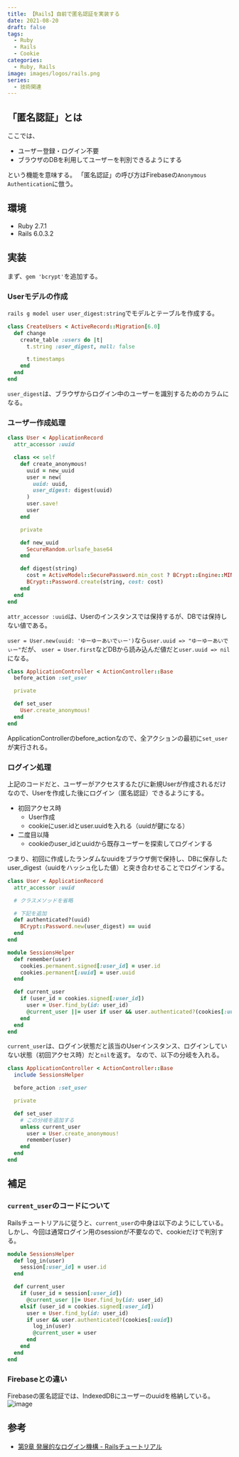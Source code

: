 ```yaml
---
title: 【Rails】自前で匿名認証を実装する
date: 2021-08-20
draft: false
tags:
  - Ruby
  - Rails
  - Cookie
categories:
  - Ruby, Rails
image: images/logos/rails.png
series:
  - 技術関連
---
```


## 「匿名認証」とは

ここでは、

- ユーザー登録・ログイン不要
- ブラウザのDBを利用してユーザーを判別できるようにする

という機能を意味する。
「匿名認証」の呼び方はFirebaseの`Anonymous Authentication`に倣う。


## 環境

- Ruby 2.7.1
- Rails 6.0.3.2


## 実装

まず、`gem 'bcrypt'`を追加する。


### Userモデルの作成

`rails g model user user_digest:string`でモデルとテーブルを作成する。

```rb:db/migrate/20200803112709_create_users.rb
class CreateUsers < ActiveRecord::Migration[6.0]
  def change
    create_table :users do |t|
      t.string :user_digest, null: false

      t.timestamps
    end
  end
end
```

`user_digest`は、ブラウザからログイン中のユーザーを識別するためのカラムになる。


### ユーザー作成処理

```rb:app/models/user.rb
class User < ApplicationRecord
  attr_accessor :uuid

  class << self
    def create_anonymous!
      uuid = new_uuid
      user = new(
        uuid: uuid,
        user_digest: digest(uuid)
      )
      user.save!
      user
    end

    private

    def new_uuid
      SecureRandom.urlsafe_base64
    end

    def digest(string)
      cost = ActiveModel::SecurePassword.min_cost ? BCrypt::Engine::MIN_COST : BCrypt::Engine.cost
      BCrypt::Password.create(string, cost: cost)
    end
  end
end
```

`attr_accessor :uuid`は、Userのインスタンスでは保持するが、DBでは保持しない値である。

`user = User.new(uuid: 'ゆーゆーあいでぃー')`なら`user.uuid => "ゆーゆーあいでぃー"`だが、
`user = User.first`などDBから読み込んだ値だと`user.uuid => nil`になる。

```rb:app/controllers/application_controller.rb
class ApplicationController < ActionController::Base
  before_action :set_user

  private

  def set_user
    User.create_anonymous!
  end
end
```

ApplicationControllerのbefore_actionなので、全アクションの最初に`set_user`が実行される。


### ログイン処理

上記のコードだと、ユーザーがアクセスするたびに新規Userが作成されるだけなので、Userを作成した後にログイン（匿名認証）できるようにする。

- 初回アクセス時
  - User作成
  - cookieにuser.idとuser.uuidを入れる（uuidが鍵になる）
- 二度目以降
  - cookieのuser_idとuuidから既存ユーザーを探索してログインする

つまり、初回に作成したランダムなuuidをブラウザ側で保持し、DBに保存したuser_digest（uuidをハッシュ化した値）と突き合わせることでログインする。


```rb:app/models/user.rb
class User < ApplicationRecord
  attr_accessor :uuid

  # クラスメソッドを省略

  # 下記を追加
  def authenticated?(uuid)
    BCrypt::Password.new(user_digest) == uuid
  end
end
```

```rb:app/helpers/sessions_helper.rb
module SessionsHelper
  def remember(user)
    cookies.permanent.signed[:user_id] = user.id
    cookies.permanent[:uuid] = user.uuid
  end

  def current_user
    if (user_id = cookies.signed[:user_id])
      user = User.find_by(id: user_id)
      @current_user ||= user if user && user.authenticated?(cookies[:uuid])
    end
  end
end
```

`current_user`は、ログイン状態だと該当のUserインスタンス、ログインしていない状態（初回アクセス時）だと`nil`を返す。
なので、以下の分岐を入れる。

```rb:app/controllers/application_controller.rb
class ApplicationController < ActionController::Base
  include SessionsHelper

  before_action :set_user

  private

  def set_user
    # この分岐を追加する
    unless current_user
      user = User.create_anonymous!
      remember(user)
    end
  end
end
```


## 補足

### `current_user`のコードについて

Railsチュートリアルに従うと、`current_user`の中身は以下のようにしている。
しかし、今回は通常ログイン用のsessionが不要なので、cookieだけで判別する。

```rb:app/helpers/sessions_helper.rb
module SessionsHelper
  def log_in(user)
    session[:user_id] = user.id
  end

  def current_user
    if (user_id = session[:user_id])
      @current_user ||= User.find_by(id: user_id)
    elsif (user_id = cookies.signed[:user_id])
      user = User.find_by(id: user_id)
      if user && user.authenticated?(cookies[:uuid])
        log_in(user)
        @current_user = user
      end
    end
  end
end
```


### Firebaseとの違い

Firebaseの匿名認証では、IndexedDBにユーザーのuuidを格納している。
![image](https://user-images.githubusercontent.com/44717752/130185329-ff6913fa-1b68-45f6-948a-83e6e63a2768.png)


## 参考

- [第9章 発展的なログイン機構 \- Railsチュートリアル](https://railstutorial.jp/chapters/advanced_login?version=5.1#cha-advanced_login)
